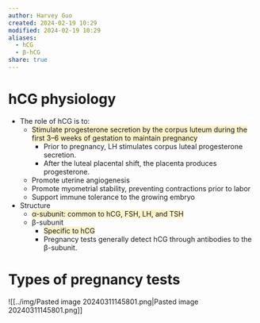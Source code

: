 ```yaml
---
author: Harvey Guo
created: 2024-02-19 10:29
modified: 2024-02-19 10:29
aliases:
  - hCG
  - β-hCG
share: true
---
```

# hCG physiology
- The role of hCG is to:  
	- <span style="background:rgba(240, 200, 0, 0.2)">Stimulate progesterone secretion by the corpus luteum during the first 3–6 weeks of gestation to maintain pregnancy</span>  
		- Prior to pregnancy, LH stimulates corpus luteal progesterone secretion.  
		- After the luteal placental shift, the placenta produces progesterone.  
	- Promote uterine angiogenesis
	- Promote myometrial stability, preventing contractions prior to labor
	- Support immune tolerance to the growing embryo 
- Structure
	- <span style="background:rgba(240, 200, 0, 0.2)">α-subunit: common to hCG, FSH, LH, and TSH </span>
	- β-subunit
		- <span style="background:rgba(240, 200, 0, 0.2)">Specific to hCG </span>
		- Pregnancy tests generally detect hCG through antibodies to the β-subunit.
# Types of pregnancy tests
![[../img/Pasted image 20240311145801.png|Pasted image 20240311145801.png]]
